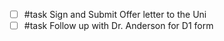 - [ ] #task Sign and Submit Offer letter to the Uni
- [ ] #task Follow up with Dr. Anderson for D1 form